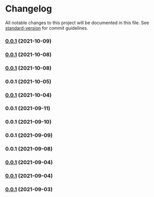 <!--
  ~ Copyright by LunaSec (owned by Refinery Labs, Inc)
  ~
  ~ Licensed under the Creative Commons Attribution-ShareAlike 4.0 International
  ~ (the "License"); you may not use this file except in compliance with the
  ~ License. You may obtain a copy of the License at
  ~
  ~ https://creativecommons.org/licenses/by-sa/4.0/legalcode
  ~
  ~ See the License for the specific language governing permissions and
  ~ limitations under the License.
  ~
-->
# Changelog

All notable changes to this project will be documented in this file. See [standard-version](https://github.com/conventional-changelog/standard-version) for commit guidelines.

### [0.0.1](https://github.com/refinery-labs/lunasec-monorepo/compare/v0.0.1-alpha.11...v0.0.1) (2021-10-09)

### [0.0.1](https://github.com/refinery-labs/lunasec-monorepo/compare/v0.0.1-alpha.14...v0.0.1) (2021-10-08)

### [0.0.1](https://github.com/refinery-labs/lunasec-monorepo/compare/v0.0.1-alpha.14...v0.0.1) (2021-10-08)

### 0.0.1 (2021-10-05)

### [0.0.1](https://github.com/lunasec-io/lunasec-monorepo/compare/v0.0.1-alpha.11...v0.0.1) (2021-10-04)

### 0.0.1 (2021-09-11)

### 0.0.1 (2021-09-10)

### 0.0.1 (2021-09-09)

### 0.0.1 (2021-09-08)

### [0.0.1](https://github.com/lunasec/secure-frame-react-sdk/compare/v0.0.1-alpha.1...v0.0.1) (2021-09-04)

### [0.0.1](https://github.com/lunasec/secure-frame-react-sdk/compare/v0.0.1-alpha.1...v0.0.1) (2021-09-04)

### [0.0.1](https://github.com/lunasec/secure-frame-react-sdk/compare/v0.0.1-alpha22...v0.0.1) (2021-09-03)
